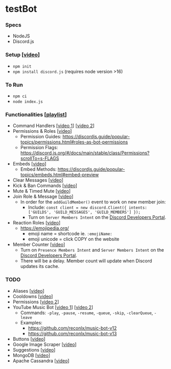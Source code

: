 # testBot

### Specs
- NodeJS
- Discord.js

### Setup [[video](https://youtu.be/j_sD9udZnCk)]
- ```npm init```
- ```npm install discord.js``` (requires node version >16)

### To Run
- ```npm ci```
- ```node index.js```

### Functionalities [[playlist](https://www.youtube.com/playlist?list=PLbbLC0BLaGjpyzN1rg-gK4dUqbn8eJQq4)]
- Command Handlers [[video 1](https://youtu.be/nTGtiCC3iQM)] [[video 2](https://youtu.be/AUOb9_aAk7U)]
- Permissions & Roles [[video](https://youtu.be/5BArCspxauI)]
  * Permission Guides: https://discordjs.guide/popular-topics/permissions.html#roles-as-bot-permissions
  * Permission Flags: https://discord.js.org/#/docs/main/stable/class/Permissions?scrollTo=s-FLAGS
- Embeds [[video](https://youtu.be/I7eZY-SBmf8)]
  * Embed Methods: https://discordjs.guide/popular-topics/embeds.html#embed-preview
- Clear Messages [[video](https://youtu.be/INQgI-MQcj0)]
- Kick & Ban Commands [[video](https://youtu.be/LFL5BWHurR4)]
- Mute & Timed Mute [[video](https://youtu.be/PHGdIm7iHhI)]
- Join Role & Message [[video](https://youtu.be/kjw6Hl-ZYIE)]
  * In order for the `addGuildMember()` event to work on new member join:
    - Include: `const client = new discord.Client({ intents: ['GUILDS', 'GUILD_MESSAGES', 'GUILD_MEMBERS'] }); `
    - Turn on `Server Members Intent` on the [Discord Developers Portal](https://discord.com/developers/applications).
- Reaction Roles [[video](https://youtu.be/wXjsCiUjUqo)]
    - https://emojipedia.org/
      * emoji name = shortcode ie. `:emojiName:`
      * emoji unicode = click COPY on the website
- Member Counter [[video](https://youtu.be/Re20s6RVUb4)]
  * Turn on `Presence Members Intent` and `Server Members Intent` on the [Discord Developers Portal](https://discord.com/developers/applications).
  * There will be a delay. Member count will update when Discord updates its cache.

### TODO
- Aliases [[video](https://youtu.be/QBUJ3cdofqc)]
- Cooldowns [[video](https://youtu.be/WGTZgZVVclw)]
- Permissions [[video 2](https://youtu.be/xpdIzcK3v3E)]
- YouTube Music Bot [[video 1](https://youtu.be/3wJJDM7jUsk)] [[video 2](https://youtu.be/riyHsgI2IDs)]
  * Commands: `-play`, `-pause`, `-resume`, `-queue`, `-skip`, `-clearQueue`, `-leave`
  * Examples:
    - https://github.com/reconlx/music-bot-v12
    - https://github.com/reconlx/music-bot-v13
- Buttons [[video](XXX)]
- Google Image Scraper [[video](XXX)]
- Suggestions [[video](XXX)]
- MongoDB [[video](XXX)]
- Apache Cassandra [[video](XXX)]
